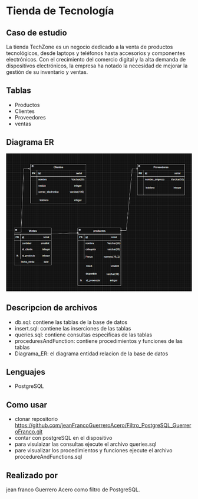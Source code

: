 # Tienda de Tecnología

## Caso de estudio

La tienda TechZone es un negocio dedicado a la venta de productos tecnológicos, desde laptops y
teléfonos hasta accesorios y componentes electrónicos. Con el crecimiento del comercio digital y
la alta demanda de dispositivos electrónicos, la empresa ha notado la necesidad de mejorar la
gestión de su inventario y ventas.

## Tablas
- Productos
- Clientes
- Proveedores
- ventas

## Diagrama ER
![](modeloER.png)
## Descripcion de archivos

- db.sql: contiene las tablas de la base de datos
- insert.sql: contiene las inserciones de las tablas
- queries.sql: contiene consultas especificas de las tablas
- proceduresAndFunction: contiene procedimientos y funciones de las tablas
- Diagrama_ER: el diagrama entidad relacion de la base de datos

## Lenguajes
- PostgreSQL

## Como usar
- clonar repositorio https://github.com/jeanFrancoGuerreroAcero/Filtro_PostgreSQL_GuerreroFranco.git
- contar con postgreSQL en el dispositivo
- para visulaizar las consultas ejecute el archivo queries.sql
- pare visualizar los procedimientos y funciones ejecute el archivo procedureAndFunctions.sql

## Realizado por
jean franco Guerrero Acero como filtro de PostgreSQL.

